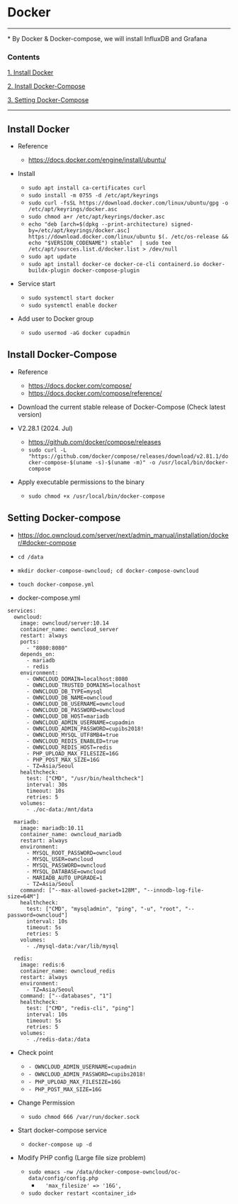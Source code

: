 # Docker
<hr/>
* By Docker & Docker-compose, we will install InfluxDB and Grafana

### Contents

[1. Install Docker](#install-docker)

[2. Install Docker-Compose](#install-docker-compose)

[3. Setting Docker-Compose](#setting-docker-compose)

<hr/>

## Install Docker

* Reference
	* <https://docs.docker.com/engine/install/ubuntu/>
	
* Install
	* `sudo apt install ca-certificates curl`
	* `sudo install -m 0755 -d /etc/apt/keyrings`
	* `sudo curl -fsSL https://download.docker.com/linux/ubuntu/gpg -o /etc/apt/keyrings/docker.asc`
	* `sudo chmod a+r /etc/apt/keyrings/docker.asc`
	* `echo "deb [arch=$(dpkg --print-architecture) signed-by=/etc/apt/keyrings/docker.asc] 
  https://download.docker.com/linux/ubuntu $(. /etc/os-release && echo "$VERSION_CODENAME") stable" 
  | sudo tee /etc/apt/sources.list.d/docker.list > /dev/null`
	* `sudo apt update`
	* `sudo apt install docker-ce docker-ce-cli containerd.io docker-buildx-plugin docker-compose-plugin`

* Service start
	* `sudo systemctl start docker`
	* `sudo systemctl enable docker`

* Add user to Docker group
	* `sudo usermod -aG docker cupadmin`

## Install Docker-Compose

* Reference 
	* <https://docs.docker.com/compose/>
	* <https://docs.docker.com/compose/reference/>

* Download the current stable release of Docker-Compose (Check latest version)
* V2.28.1 (2024. Jul)
	* <https://github.com/docker/compose/releases>
	* `sudo curl -L "https://github.com/docker/compose/releases/download/v2.81.1/docker-compose-$(uname -s)-$(uname -m)" -o /usr/local/bin/docker-compose`

* Apply executable permissions to the binary
	* `sudo chmod +x /usr/local/bin/docker-compose`

## Setting Docker-compose
* https://doc.owncloud.com/server/next/admin_manual/installation/docker/#docker-compose
* `cd /data`
* `mkdir docker-compose-owncloud; cd docker-compose-owncloud`
* `touch docker-compose.yml`

* docker-compose.yml

```
services:
  owncloud:
    image: owncloud/server:10.14
    container_name: owncloud_server
    restart: always
    ports:
      - "8080:8080"
    depends_on:
      - mariadb
      - redis
    environment:
      - OWNCLOUD_DOMAIN=localhost:8080
      - OWNCLOUD_TRUSTED_DOMAINS=localhost
      - OWNCLOUD_DB_TYPE=mysql
      - OWNCLOUD_DB_NAME=owncloud
      - OWNCLOUD_DB_USERNAME=owncloud
      - OWNCLOUD_DB_PASSWORD=owncloud
      - OWNCLOUD_DB_HOST=mariadb
      - OWNCLOUD_ADMIN_USERNAME=cupadmin
      - OWNCLOUD_ADMIN_PASSWORD=cupibs2018!
      - OWNCLOUD_MYSQL_UTF8MB4=true
      - OWNCLOUD_REDIS_ENABLED=true
      - OWNCLOUD_REDIS_HOST=redis
      - PHP_UPLOAD_MAX_FILESIZE=16G
      - PHP_POST_MAX_SIZE=16G
      - TZ=Asia/Seoul
    healthcheck:
      test: ["CMD", "/usr/bin/healthcheck"]
      interval: 30s
      timeout: 10s
      retries: 5
    volumes:
      - ./oc-data:/mnt/data

  mariadb:
    image: mariadb:10.11
    container_name: owncloud_mariadb
    restart: always
    environment:
      - MYSQL_ROOT_PASSWORD=owncloud
      - MYSQL_USER=owncloud
      - MYSQL_PASSWORD=owncloud
      - MYSQL_DATABASE=owncloud
      - MARIADB_AUTO_UPGRADE=1
      - TZ=Asia/Seoul
    command: ["--max-allowed-packet=128M", "--innodb-log-file-size=64M"]
    healthcheck:
      test: ["CMD", "mysqladmin", "ping", "-u", "root", "--password=owncloud"]
      interval: 10s
      timeout: 5s
      retries: 5
    volumes:
      - ./mysql-data:/var/lib/mysql

  redis:
    image: redis:6
    container_name: owncloud_redis
    restart: always
    environment:
      - TZ=Asia/Seoul
    command: ["--databases", "1"]
    healthcheck:
      test: ["CMD", "redis-cli", "ping"]
      interval: 10s
      timeout: 5s
      retries: 5
    volumes:
      - ./redis-data:/data

```

* Check point
	* `- OWNCLOUD_ADMIN_USERNAME=cupadmin`
	* `- OWNCLOUD_ADMIN_PASSWORD=cupibs2018!`
	* `- PHP_UPLOAD_MAX_FILESIZE=16G`
	* `- PHP_POST_MAX_SIZE=16G`

* Change Permission

	* `sudo chmod 666 /var/run/docker.sock`
 
* Start docker-compose service

	* `docker-compose up -d`

* Modify PHP config (Large file size problem)
	* `sudo emacs -nw /data/docker-compose-owncloud/oc-data/config/config.php`
		* `  'max_filesize' => '16G',`
	* `sudo docker restart <container_id>`